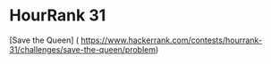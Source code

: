 # HourRank 31

[Save the Queen] ( https://www.hackerrank.com/contests/hourrank-31/challenges/save-the-queen/problem)
